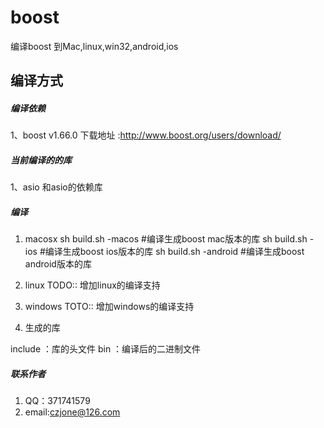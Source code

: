 # boost
编译boost 到Mac,linux,win32,android,ios

## 编译方式

##### 编译依赖

1、boost v1.66.0 下载地址 :http://www.boost.org/users/download/


##### 当前编译的的库

1、asio 和asio的依赖库

##### 编译

1. macosx
sh build.sh -macos  	#编译生成boost mac版本的库
sh build.sh -ios		#编译生成boost ios版本的库
sh build.sh -android	#编译生成boost android版本的库

2. linux
TODO:: 增加linux的编译支持

3. windows
TOTO:: 增加windows的编译支持

4. 生成的库

include ：库的头文件
bin		：编译后的二进制文件


##### 联系作者
1. QQ：371741579
2. email:czjone@126.com